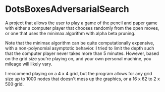 # DotsBoxesAdversarialSearch
A project that allows the user to play a game of the pencil and paper game with either a computer player that chooses randomly from the open moves, 
or one that uses the minimax algorithm with alpha beta pruning.  

Note that the minimax algorithm can be quite computationally expensive, with a non-polynomial asymptotic behavior. I tried to limit the depth such that
the computer player never takes more than 5 minutes. However, based on the grid size you're playing on, and your own personal machine, you mileage will 
likely vary. 

I reccomend playing on a 4 x 4 grid, but the program allows for any grid size up to 1000 nodes that doesn't mess up the graphics, or a 16 x 62 to 2 x 500 grid.
